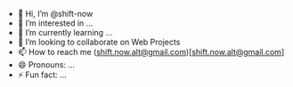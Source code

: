 - 👋 Hi, I’m @shift-now
- 👀 I’m interested in ...
- 🌱 I’m currently learning ...
- 💞️ I’m looking to collaborate on Web Projects
- 📫 How to reach me (shift.now.alt@gmail.com)[shift.now.alt@gmail.com]
- 😄 Pronouns: ...
- ⚡ Fun fact: ...

<!---
shift-now/shift-now is a ✨ special ✨ repository because its `README.md` (this file) appears on your GitHub profile.
You can click the Preview link to take a look at your changes.
--->
